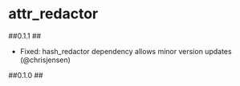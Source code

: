 # attr_redactor #

##0.1.1 ##
* Fixed: hash_redactor dependency allows minor version updates (@chrisjensen)

##0.1.0 ##

